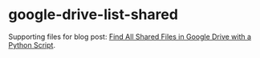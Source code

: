 google-drive-list-shared
========================

Supporting files for blog post: [Find All Shared Files in Google Drive with a Python Script](https://thornelabs.blog/posts/find-all-shared-files-in-google-drive-with-a-python-script.html).
